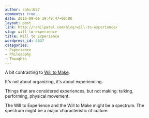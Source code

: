 ```yaml
---
author: rahil627
comments: true
date: 2015-09-06 19:49:47+00:00
layout: post
link: http://rahilpatel.com/blog/will-to-experience/
slug: will-to-experience
title: Will to Experience
wordpress_id: 4637
categories:
- Experience
- Philosophy
- Thoughts
---
```


A bit contrasting to [Will to Make](http://www.rahilpatel.com/blog/will-to-make).

It's not about organizing, it's about experiencing.

Things that are considered experiences, but not making: talking, performing, physical movement.

The Will to Experience and the Will to Make might be a spectrum. The spectrum might be a major characteristic of culture.
